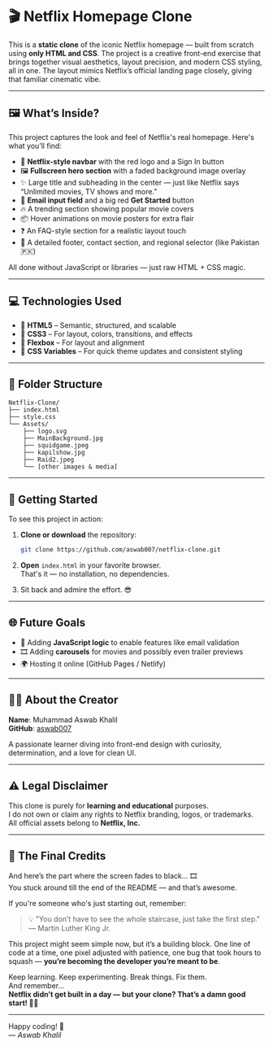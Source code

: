
# 🎬 Netflix Homepage Clone

This is a **static clone** of the iconic Netflix homepage — built from scratch using **only HTML and CSS**. The project is a creative front-end exercise that brings together visual aesthetics, layout precision, and modern CSS styling, all in one. The layout mimics Netflix’s official landing page closely, giving that familiar cinematic vibe.

---

## 🖼️ What’s Inside?

This project captures the look and feel of Netflix's real homepage. Here's what you’ll find:

* 🔴 **Netflix-style navbar** with the red logo and a Sign In button  
* 🖼️ **Fullscreen hero section** with a faded background image overlay  
* ✨ Large title and subheading in the center — just like Netflix says “Unlimited movies, TV shows and more.”  
* 📧 **Email input field** and a big red **Get Started** button  
* 🔥 A trending section showing popular movie covers  
* 📦 Hover animations on movie posters for extra flair  
* ❓ An FAQ-style section for a realistic layout touch  
* 👣 A detailed footer, contact section, and regional selector (like Pakistan 🇵🇰)

All done without JavaScript or libraries — just raw HTML + CSS magic.

---

## 💻 Technologies Used

* 🧱 **HTML5** – Semantic, structured, and scalable  
* 🎨 **CSS3** – For layout, colors, transitions, and effects  
* 🧭 **Flexbox** – For layout and alignment  
* 🎯 **CSS Variables** – For quick theme updates and consistent styling

---

## 📁 Folder Structure

```
Netflix-Clone/
├── index.html
├── style.css
└── Assets/
    ├── logo.svg
    ├── MainBackground.jpg
    ├── squidgame.jpeg
    ├── kapilshow.jpg
    ├── Raid2.jpeg
    └── [other images & media]
```

---

## 🚀 Getting Started

To see this project in action:

1. **Clone or download** the repository:

   ```bash
   git clone https://github.com/aswab007/netflix-clone.git
   ```

2. **Open** `index.html` in your favorite browser.  
   That's it — no installation, no dependencies.

3. Sit back and admire the effort. 😎

---

## 🌐 Future Goals

* 🧠 Adding **JavaScript logic** to enable features like email validation  
* 🎞️ Adding **carousels** for movies and possibly even trailer previews  
* 🌍 Hosting it online (GitHub Pages / Netlify)

---

## 🙋‍♂️ About the Creator

**Name**: Muhammad Aswab Khalil  
**GitHub**: [aswab007](https://github.com/aswab007)

A passionate learner diving into front-end design with curiosity, determination, and a love for clean UI.

---

## ⚠️ Legal Disclaimer

This clone is purely for **learning and educational** purposes.  
I do not own or claim any rights to Netflix branding, logos, or trademarks.  
All official assets belong to **Netflix, Inc.**

---

## 🎉 The Final Credits

And here’s the part where the screen fades to black... 🎞️  
You stuck around till the end of the README — and that’s awesome.

If you're someone who's just starting out, remember:

> 💡 "You don’t have to see the whole staircase, just take the first step." — Martin Luther King Jr.

This project might seem simple now, but it’s a building block. One line of code at a time, one pixel adjusted with patience, one bug that took hours to squash — **you’re becoming the developer you’re meant to be**.

Keep learning. Keep experimenting. Break things. Fix them.  
And remember…  
**Netflix didn’t get built in a day — but your clone? That’s a damn good start! 💪🔥**

---

Happy coding! 🚀  
— *Aswab Khalil*

